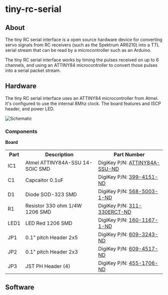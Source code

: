 tiny-rc-serial
==============

About
-----
The tiny RC serial interface is a open source hardware device for
converting servo signals from RC receivers (such as the Spektrum
AR6210) into a TTL serial stream that can be read by a microcontroller
such as an Arduino. 

The tiny RC serial interface works by timing the pulses received on up to
6 channels, and using an ATTINY84 microcontroller to convert those
pulses into a serial packet stream.

Hardware
--------

The tiny RC serial interface uses an ATTINY84 microcontroller from
Atmel. It's configured to use the internal 8Mhz clock. The board
features and ISCP header, and power LED.

![Schematic](https://raw.github.com/kippandrew/tiny-rc-serial/master/tiny-rc-serial-schematic.png)

### Components ###

**Board**

<table>
    <tr>
        <th>Part</th>
        <th>Description</th>
        <th>Part Number</th>
    </tr>
    <tr>
        <td>IC1</td>
        <td>Atmel ATTINY84A-SSU 14-SOIC SMD</td>
        <td>DigiKey P/N: <a href="http://www.digikey.com/product-detail/en/ATTINY84A-SSU/ATTINY84A-SSU-ND/3046522">ATTINY84A-SSU-ND</a></td>
    </tr>
    <tr>
        <td>C1</td>
        <td>Capcaitor 0.1uF</td>
        <td>DigiKey P/N: <a href="http://www.digikey.com/product-detail/en/C315C104M5U5TA/399-4151-ND/817927">399-4151-ND</a></td>
    </tr>
    <tr>
        <td>D1</td>
        <td>Diode SOD-323 SMD</td>
        <td>DigiKey P/N: <a href="http://www.digikey.com/product-detail/en/BAS316,115/568-5003-1-ND/2209919">568-5003-1-ND</a></td>
    </tr>
    <tr>
        <td>R1</td>
        <td>Resistor 330 ohm 1/4W 1206 SMD</td>
        <td>DigiKey P/N: <a href="http://www.digikey.com/product-detail/en/RC1206JR-07330RL/311-330ERCT-ND/732226">311-330ERCT-ND</a></td>
    </tr>
    <tr>
        <td>LED1</td>
        <td>LED Red 1206 SMD</td>
        <td>DigiKey P/N: <a href="http://www.digikey.com/product-detail/en/LTST-C150CKT/160-1167-1-ND/269239">160-1167-1-ND</a></td>
    </tr>
    <tr>
        <td>JP1</td>
        <td>0.1" pitch Header 2x5</td>
        <td>DigiKey P/N: <a href="http://www.digikey.com/product-detail/en/67997-410HLF/609-3243-ND/1878475">609-3243-ND</a></td>
    </tr>
    <tr>
        <td>JP2</td>
        <td>0.1" pitch Header 2x3</td>
        <td>DigiKey P/N: <a href="http://www.digikey.com/product-detail/en/77313-422R06LF/609-4517-ND/2665635">609-4517-ND</a></td>
    </tr>
    <tr>
        <td>JP3</td>
        <td>JST PH Header (4) </td>
        <td>DigiKey P/N: <a href="http://www.digikey.com/scripts/DkSearch/dksus.dll?WT.z_header=search_go&lang=en&keywords=455-1706-ND&x=0&y=0&cur=USD">455-1706-ND</a></td>
    </tr>
</table>

Software
--------

